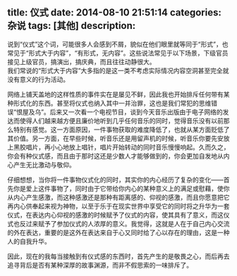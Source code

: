 title: 仪式
date: 2014-08-10 21:51:14
categories: 杂说
tags: [其他]
description: 
---
说到“仪式”这个词，可能很多人会感到不屑，貌似在他们眼里就等同于“形式”，也常见于“形式大于内容”，“有形式，无内容”。这些说法常见于以下场景，下级官员接见上级官员，搞演出，搞庆典，而且往往动静很大。  
我们常说的“形式大于内容”大多指的是这一类不考虑实际情况内容空洞甚至完全就没有意义的行为活动。  

网络上铺天盖地的这样性质的事件实在是屡见不鲜，因此我也开始排斥任何带有某种形式化的东西。甚至将仪式也纳入其中一并治罪，这也是我们常犯的思维错误“恨屋及乌”。后来又一次看一个电视节目，谈到今天音乐出版由于电子网络的发达而使得人们越来越方便且廉价地听到几乎任何音乐的同时，觉得音乐没有以前那么特别有感觉。这一方面原因，一件事物获取的难度降低了，也就从某方面贬低了其价值。另一方面，在早些时候，听音乐还是用留声机的时候，听音乐你要先安放上黑胶唱片，再小心地放上唱针，唱片开始转动的同时音乐慢慢响起。久而久之，你会有种仪式感，而且由于那时这还是少数人才能够做到的，你会更加自发地从内心产生无比激动与敬仰。  

仔细想想，当你将一件事物仪式化的同时，其实你的内心经历了复杂的变化——首先你是爱上这件事物了，同时由于它带给你内心的某种意义上的满足或慰藉，使你从内心产生感激，而这种感激还是那种有距离感的、仰视的感激，而且你愿意把它再内心供奉起来视为神物，以至于乐于在现实世界中享受它的同时将之升华为一套仪式，在表达内心仰视的感激的时候赋予了仪式的内容，使其具有了意义，而这仪式也反过来赋予了参加仪式的人浓厚的意义。我觉得，这就是人在于自己内心交流的外在表达，重要的是这外在表达来自于心又同时给了心以存在的理由，这是一种人的自我升华。  

因此，现在的我每当接触到有仪式感的东西时，首先产生的是敬畏之心，而后再去追寻背后是否有某种深厚的故事渊源，而非不假思索的一味排斥了。